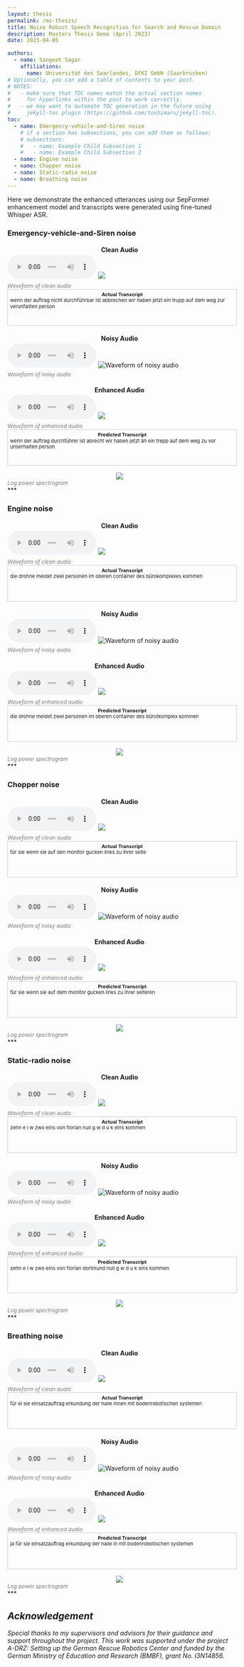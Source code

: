 ```yaml
---
layout: thesis
permalink: /ms-thesis/
title: Noise Robust Speech Recognition for Search and Rescue Domain
description: Masters Thesis Demo (April 2023)
date: 2023-04-05

authors:
  - name: Sangeet Sagar
    affiliations:
      name: Universität des Saarlandes, DFKI GmbH (Saarbrücken)
# Optionally, you can add a table of contents to your post.
# NOTES:
#   - make sure that TOC names match the actual section names
#     for hyperlinks within the post to work correctly.
#   - we may want to automate TOC generation in the future using
#     jekyll-toc plugin (https://github.com/toshimaru/jekyll-toc).
toc:
  - name: Emergency-vehicle-and-Siren noise
    # if a section has subsections, you can add them as follows:
    # subsections:
    #   - name: Example Child Subsection 1
    #   - name: Example Child Subsection 2
  - name: Engine noise
  - name: Chopper noise
  - name: Static-radio noise
  - name: Breathing noise
---
```


<style>
         /* Add CSS styles here */

         .column {
         display: inline-block;
         width: 30%;
         padding: 10px;
         text-align: center;
         vertical-align: top;
         }
         .spectrogram {
         text-align: center;
         }
         .audio {
         width: 200px;
         height: 10px;
         background-color: #ddd;
         border-radius: 50%;
         display: inline-flex;
         justify-content: center;
         align-items: center;
         margin-bottom: 30px;
         }
         .audio:hover {
         cursor: pointer;
         background-color: #bbb;
         }
         .textbox {
            width: 100%;
            height: 70px;
            border: 1px solid #ccc;
            padding: 5px;
            margin-bottom: 15px;
            text-transform: lowercase;
            font-size: 11px; /* add the font-size property */
            line-height: 1.2;
        }

         .waveform {
         width: 100%;
         height: 100px;
         margin-bottom: 10px;
         }
         .caption {
         font-style: italic;
         font-size: 12px;
         color: #777;
         }
         .spectrogram {
         width: 100%;
         margin-top: 10px;
         }
         h4 {
        margin-bottom: 25px;
        }

         
</style>
Here we demonstrate the enhanced utterances using our SepFormer enhancement model and transcripts were generated using fine-tuned Whisper ASR. 
### Emergency-vehicle-and-Siren noise
<div class="row">
    <div class="col-sm mt-3 mt-md-0">
        <div style="text-align: center;">
            <h4 style="text-transform: none;">Clean Audio</h4>
        </div>
        <div class="audio">
            <audio controls>
               <source src="{{ site.baseurl }}/assets/img/audio_files/Emergency-vehicle-and-Siren/clean.wav" type="audio/wav">
            </audio>
         </div>
        <img class="img-fluid rounded z-depth-1" src="{{ site.baseurl }}/assets/img/waveform/Emergency-vehicle-and-siren/clean.svg" data-zoomable>
        <div class="caption">Waveform of clean audio</div>
        <div class="textbox">
            <center><b style="text-transform: none;">Actual Transcript</b></center>
            WENN DER AUFTRAG NICHT DURCHFÜHRBAR IST ABBRECHEN WIR HABEN JETZT EIN TRUPP AUF DEM WEG ZUR VERUNFALLTEN PERSON
         </div>
    </div>
    <div class="col-sm mt-3 mt-md-0">
        <div style="text-align: center;">
            <h4 style="text-transform: none;">Noisy Audio</h4>
        </div>
        <div class="audio">
            <audio controls>
               <source src="{{ site.baseurl }}/assets/img/audio_files/Emergency-vehicle-and-Siren/noisy.wav" type="audio/wav">
            </audio>
         </div>
        <img class="img-fluid rounded z-depth-1" src="{{ site.baseurl }}/assets/img/waveform/Emergency-vehicle-and-siren/noisy.svg" data-zoomable alt="Waveform of noisy audio">
        <div class="caption">Waveform of noisy audio</div>
    </div>
    <div class="col-sm mt-3 mt-md-0">
        <div style="text-align: center;">
            <h4 style="text-transform: none;">Enhanced Audio</h4>
        </div>
        <div class="audio">
            <audio controls>
               <source src="{{ site.baseurl }}/assets/img/audio_files/Emergency-vehicle-and-Siren/enhanced.wav" type="audio/wav">
            </audio>
         </div>
        <img class="img-fluid rounded z-depth-1" src="{{ site.baseurl }}/assets/img/waveform/Emergency-vehicle-and-siren/enhanced.svg" data-zoomable>
        <div class="caption">Waveform of enhanced audio</div>
        <div class="textbox">
            <center><b style="text-transform: none;">Predicted Transcript</b></center>
            WENN DER AUFTRAG DURCHFÜHRER IST ABRECHT WIR HABEN JETZT ÄH EIN TREPP AUF DEM WEG ZU VOR UNSERHALTEN PERSON
         </div>
    </div>
</div>
<div class="row">
    <div class="col-sm mt-3 mt-md-0">
        <div style="text-align:center;">
            <img class="img-fluid rounded z-depth-1" 
            src="{{ site.baseurl }}/assets/img/spectrogram/Example_Emergency-vehicle-and-siren.svg" 
            data-zoomable 
            style="max-width: 50%; height: auto;">
        </div>
    </div>
</div>
<div class="caption">Log power spectrogram</div>
***

### Engine noise
<div class="row">
    <div class="col-sm mt-3 mt-md-0">
        <div style="text-align: center;">
            <h4 style="text-transform: none;">Clean Audio</h4>
        </div>
        <div class="audio">
            <audio controls>
               <source src="{{ site.baseurl }}/assets/img/audio_files/Engine/clean.wav" type="audio/wav">
            </audio>
         </div>
        <img class="img-fluid rounded z-depth-1" src="{{ site.baseurl }}/assets/img/waveform/Engine/clean.svg" data-zoomable>
        <div class="caption">Waveform of clean audio</div>
        <div class="textbox">
            <center><b style="text-transform: none;">Actual Transcript</b></center>
            DIE DROHNE MELDET ZWEI PERSONEN IM OBEREN CONTAINER DES BÜROKOMPLEXES KOMMEN
         </div>
    </div>
    <div class="col-sm mt-3 mt-md-0">
        <div style="text-align: center;">
            <h4 style="text-transform: none;">Noisy Audio</h4>
        </div>
        <div class="audio">
            <audio controls>
               <source src="{{ site.baseurl }}/assets/img/audio_files/Engine/noisy.wav" type="audio/wav">
            </audio>
         </div>
        <img class="img-fluid rounded z-depth-1" src="{{ site.baseurl }}/assets/img/waveform/Engine/noisy.svg" data-zoomable alt="Waveform of noisy audio">
        <div class="caption">Waveform of noisy audio</div>
    </div>
    <div class="col-sm mt-3 mt-md-0">
        <div style="text-align: center;">
            <h4 style="text-transform: none;">Enhanced Audio</h4>
        </div>
        <div class="audio">
            <audio controls>
               <source src="{{ site.baseurl }}/assets/img/audio_files/Engine/enhanced.wav" type="audio/wav">
            </audio>
         </div>
        <img class="img-fluid rounded z-depth-1" src="{{ site.baseurl }}/assets/img/waveform/Engine/enhanced.svg" data-zoomable>
        <div class="caption">Waveform of enhanced audio</div>
        <div class="textbox">
            <center><b style="text-transform: none;">Predicted Transcript</b></center>
            DIE DROHNE MELDET ZWEI PERSONEN IM OBEREN CONTAINER DES BÜROTKOMPLEX KOMMEN
         </div>
    </div>
</div>
<div class="row">
    <div class="col-sm mt-3 mt-md-0">
        <div style="text-align:center;">
            <img class="img-fluid rounded z-depth-1" 
            src="{{ site.baseurl }}/assets/img/spectrogram/Example_Engine.svg" 
            data-zoomable 
            style="max-width: 50%; height: auto;">
        </div>
    </div>
</div>
<div class="caption">Log power spectrogram</div>
***

### Chopper noise
<div class="row">
    <div class="col-sm mt-3 mt-md-0">
        <div style="text-align: center;">
            <h4 style="text-transform: none;">Clean Audio</h4>
        </div>
        <div class="audio">
            <audio controls>
               <source src="{{ site.baseurl }}/assets/img/audio_files/Chopper/clean.wav" type="audio/wav">
            </audio>
         </div>
        <img class="img-fluid rounded z-depth-1" src="{{ site.baseurl }}/assets/img/waveform/Chopper/clean.svg" data-zoomable>
        <div class="caption">Waveform of clean audio</div>
        <div class="textbox">
            <center><b style="text-transform: none;">Actual Transcript</b></center>
            FÜR SIE WENN SIE AUF DEN MONITOR GUCKEN LINKS ZU IHRER SEITE
         </div>
    </div>
    <div class="col-sm mt-3 mt-md-0">
        <div style="text-align: center;">
            <h4 style="text-transform: none;">Noisy Audio</h4>
        </div>
        <div class="audio">
            <audio controls>
               <source src="{{ site.baseurl }}/assets/img/audio_files/Chopper/noisy.wav" type="audio/wav">
            </audio>
         </div>
        <img class="img-fluid rounded z-depth-1" src="{{ site.baseurl }}/assets/img/waveform/Chopper/noisy.svg" data-zoomable alt="Waveform of noisy audio">
        <div class="caption">Waveform of noisy audio</div>
    </div>
    <div class="col-sm mt-3 mt-md-0">
        <div style="text-align: center;">
            <h4 style="text-transform: none;">Enhanced Audio</h4>
        </div>
        <div class="audio">
            <audio controls>
               <source src="{{ site.baseurl }}/assets/img/audio_files/Chopper/enhanced.wav" type="audio/wav">
            </audio>
         </div>
        <img class="img-fluid rounded z-depth-1" src="{{ site.baseurl }}/assets/img/waveform/Chopper/enhanced.svg" data-zoomable>
        <div class="caption">Waveform of enhanced audio</div>
        <div class="textbox">
            <center><b style="text-transform: none;">Predicted Transcript</b></center>
            FÜR SIE WENN SIE AUF DEM MONITOR GUCKEN LINKS ZU IHRER SEITEREN
         </div>
    </div>
</div>
<div class="row">
    <div class="col-sm mt-3 mt-md-0">
        <div style="text-align:center;">
            <img class="img-fluid rounded z-depth-1" 
            src="{{ site.baseurl }}/assets/img/spectrogram/Example_Chopper.svg" 
            data-zoomable 
            style="max-width: 50%; height: auto;">
        </div>
    </div>
</div>
<div class="caption">Log power spectrogram</div>
***

### Static-radio noise
<div class="row">
    <div class="col-sm mt-3 mt-md-0">
        <div style="text-align: center;">
            <h4 style="text-transform: none;">Clean Audio</h4>
        </div>
        <div class="audio">
            <audio controls>
               <source src="{{ site.baseurl }}/assets/img/audio_files/Static-radio/clean.wav" type="audio/wav">
            </audio>
         </div>
        <img class="img-fluid rounded z-depth-1" src="{{ site.baseurl }}/assets/img/waveform/Static-radio/clean.svg" data-zoomable>
        <div class="caption">Waveform of clean audio</div>
        <div class="textbox">
            <center><b style="text-transform: none;">Actual Transcript</b></center>
            ZEHN E L W ZWO EINS VON FLORIAN NULL G W D U K EINS KOMMEN
         </div>
    </div>
    <div class="col-sm mt-3 mt-md-0">
        <div style="text-align: center;">
            <h4 style="text-transform: none;">Noisy Audio</h4>
        </div>
        <div class="audio">
            <audio controls>
               <source src="{{ site.baseurl }}/assets/img/audio_files/Static-radio/noisy.wav" type="audio/wav">
            </audio>
         </div>
        <img class="img-fluid rounded z-depth-1" src="{{ site.baseurl }}/assets/img/waveform/Static-radio/noisy.svg" data-zoomable alt="Waveform of noisy audio">
        <div class="caption">Waveform of noisy audio</div>
    </div>
    <div class="col-sm mt-3 mt-md-0">
        <div style="text-align: center;">
            <h4 style="text-transform: none;">Enhanced Audio</h4>
        </div>
        <div class="audio">
            <audio controls>
               <source src="{{ site.baseurl }}/assets/img/audio_files/Static-radio/enhanced.wav" type="audio/wav">
            </audio>
         </div>
        <img class="img-fluid rounded z-depth-1" src="{{ site.baseurl }}/assets/img/waveform/Static-radio/enhanced.svg" data-zoomable>
        <div class="caption">Waveform of enhanced audio</div>
        <div class="textbox">
            <center><b style="text-transform: none;">Predicted Transcript</b></center>
            ZEHN E L W ZWO EINS VON FLORIAN DORTMUND NULL G W D U K EINS KOMMEN
         </div>
    </div>
</div>
<div class="row">
    <div class="col-sm mt-3 mt-md-0">
        <div style="text-align:center;">
            <img class="img-fluid rounded z-depth-1" 
            src="{{ site.baseurl }}/assets/img/spectrogram/Example_Static-radio.svg" 
            data-zoomable 
            style="max-width: 50%; height: auto;">
        </div>
    </div>
</div>
<div class="caption">Log power spectrogram</div>
***

### Breathing noise
<div class="row">
    <div class="col-sm mt-3 mt-md-0">
        <div style="text-align: center;">
            <h4 style="text-transform: none;">Clean Audio</h4>
        </div>
        <div class="audio">
            <audio controls>
               <source src="{{ site.baseurl }}/assets/img/audio_files/Breathing/clean.wav" type="audio/wav">
            </audio>
         </div>
        <img class="img-fluid rounded z-depth-1" src="{{ site.baseurl }}/assets/img/waveform/Breathing/clean.svg" data-zoomable>
        <div class="caption">Waveform of clean audio</div>
        <div class="textbox">
            <center><b style="text-transform: none;">Actual Transcript</b></center>
            FÜR EI SIE EINSATZAUFTRAG ERKUNDUNG DER HALLE INNEN MIT BODENROBOTISCHEN SYSTEMEN
         </div>
    </div>
    <div class="col-sm mt-3 mt-md-0">
        <div style="text-align: center;">
            <h4 style="text-transform: none;">Noisy Audio</h4>
        </div>
        <div class="audio">
            <audio controls>
               <source src="{{ site.baseurl }}/assets/img/audio_files/Breathing/noisy.wav" type="audio/wav">
            </audio>
         </div>
        <img class="img-fluid rounded z-depth-1" src="{{ site.baseurl }}/assets/img/waveform/Breathing/noisy.svg" data-zoomable alt="Waveform of noisy audio">
        <div class="caption">Waveform of noisy audio</div>
    </div>
    <div class="col-sm mt-3 mt-md-0">
        <div style="text-align: center;">
            <h4 style="text-transform: none;">Enhanced Audio</h4>
        </div>
        <div class="audio">
            <audio controls>
               <source src="{{ site.baseurl }}/assets/img/audio_files/Breathing/enhanced.wav" type="audio/wav">
            </audio>
         </div>
        <img class="img-fluid rounded z-depth-1" src="{{ site.baseurl }}/assets/img/waveform/Breathing/enhanced.svg" data-zoomable>
        <div class="caption">Waveform of enhanced audio</div>
        <div class="textbox">
            <center><b style="text-transform: none;">Predicted Transcript</b></center>
                JA FÜR SIE EINSATZAUFTRAG ERKUNDUNG DER HALLE IN MIT BODENROBOTISCHEN SYSTEMEN
         </div>
    </div>
</div>
<div class="row">
    <div class="col-sm mt-3 mt-md-0">
        <div style="text-align:center;">
            <img class="img-fluid rounded z-depth-1" 
            src="{{ site.baseurl }}/assets/img/spectrogram/Example_Breathing.svg" 
            data-zoomable 
            style="max-width: 50%; height: auto;">
        </div>
    </div>
</div>
<div class="caption">Log power spectrogram</div>
***

<div class="acknowledgement" style="font-size: 14px; font-style: italic;">
    <h2>Acknowledgement</h2>
    <p>Special thanks to my supervisors and advisors for their guidance and support throughout the project. This work was supported under the project A-DRZ: Setting up the German Rescue Robotics Center and funded by the German Ministry of Education and Research (BMBF), grant No. I3N14856.</p>
</div>